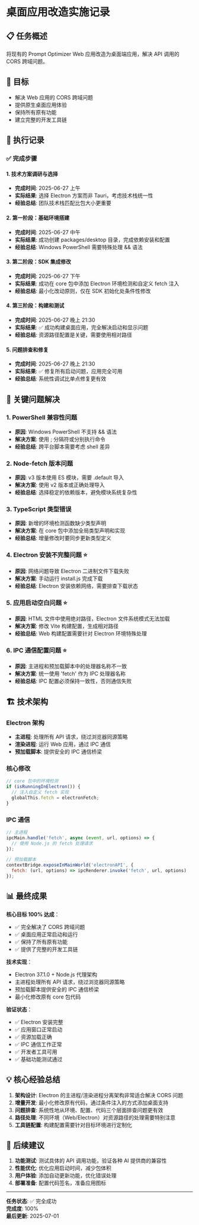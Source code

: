 # 桌面应用改造实施记录

## 📋 任务概述

将现有的 Prompt Optimizer Web 应用改造为桌面端应用，解决 API 调用的 CORS 跨域问题。

## 🎯 目标

- 解决 Web 应用的 CORS 跨域问题
- 提供原生桌面应用体验
- 保持所有原有功能
- 建立完整的开发工具链

## 📅 执行记录

### ✅ 完成步骤

#### 1. 技术方案调研与选择
- **完成时间**: 2025-06-27 上午
- **实际结果**: 选择 Electron 方案而非 Tauri，考虑技术栈统一性
- **经验总结**: 团队技术栈匹配比包大小更重要

#### 2. 第一阶段：基础环境搭建
- **完成时间**: 2025-06-27 中午
- **实际结果**: 成功创建 packages/desktop 目录，完成依赖安装和配置
- **经验总结**: Windows PowerShell 需要特殊处理 && 语法

#### 3. 第二阶段：SDK 集成修改
- **完成时间**: 2025-06-27 下午
- **实际结果**: 成功在 core 包中添加 Electron 环境检测和自定义 fetch 注入
- **经验总结**: 最小化改动原则，仅在 SDK 初始化处条件性修改

#### 4. 第三阶段：构建和测试
- **完成时间**: 2025-06-27 晚上 21:30
- **实际结果**: ✅ 成功构建桌面应用，完全解决启动和显示问题
- **经验总结**: 资源路径配置是关键，需要使用相对路径

#### 5. 问题排查和修复
- **完成时间**: 2025-06-27 晚上 21:30
- **实际结果**: ✅ 修复所有启动问题，应用完全可用
- **经验总结**: 系统性调试比单点修复更有效

## 🔧 关键问题解决

### 1. PowerShell 兼容性问题
- **原因**: Windows PowerShell 不支持 && 语法
- **解决方案**: 使用 ; 分隔符或分别执行命令
- **经验总结**: 跨平台脚本需要考虑 shell 差异

### 2. Node-fetch 版本问题
- **原因**: v3 版本使用 ES 模块，需要 .default 导入
- **解决方案**: 使用 v2 版本或正确处理导入
- **经验总结**: 选择稳定的依赖版本，避免模块系统复杂性

### 3. TypeScript 类型错误
- **原因**: 新增的环境检测函数缺少类型声明
- **解决方案**: 在 core 包中添加全局类型声明和实现
- **经验总结**: 增量修改时要同步更新类型定义

### 4. Electron 安装不完整问题 ⭐
- **原因**: 网络问题导致 Electron 二进制文件下载失败
- **解决方案**: 手动运行 install.js 完成下载
- **经验总结**: Electron 安装依赖网络，需要排查下载状态

### 5. 应用启动空白问题 ⭐
- **原因**: HTML 文件中使用绝对路径，Electron 文件系统模式无法加载
- **解决方案**: 修改 Vite 构建配置，生成相对路径
- **经验总结**: Web 构建配置需要针对 Electron 环境特殊处理

### 6. IPC 通信配置问题 ⭐
- **原因**: 主进程和预加载脚本中的处理器名称不一致
- **解决方案**: 统一使用 'fetch' 作为 IPC 处理器名称
- **经验总结**: IPC 配置必须保持一致性，否则通信失败

## 🏗️ 技术架构

### Electron 架构
- **主进程**: 处理所有 API 请求，绕过浏览器同源策略
- **渲染进程**: 运行 Web 应用，通过 IPC 通信
- **预加载脚本**: 提供安全的 IPC 通信桥梁

### 核心修改
```typescript
// core 包中的环境检测
if (isRunningInElectron()) {
  // 注入自定义 fetch 实现
  globalThis.fetch = electronFetch;
}
```

### IPC 通信
```javascript
// 主进程
ipcMain.handle('fetch', async (event, url, options) => {
  // 使用 Node.js 的 fetch 处理请求
});

// 预加载脚本
contextBridge.exposeInMainWorld('electronAPI', {
  fetch: (url, options) => ipcRenderer.invoke('fetch', url, options)
});
```

## 📊 最终成果

**核心目标 100% 达成**：
- ✅ 完全解决了 CORS 跨域问题
- ✅ 桌面应用正常启动和运行
- ✅ 保持了所有原有功能
- ✅ 提供了完整的开发工具链

**技术实现**：
- Electron 37.1.0 + Node.js 代理架构
- 主进程处理所有 API 请求，绕过浏览器同源策略
- 预加载脚本提供安全的 IPC 通信桥梁
- 最小化修改原有 core 包代码

**验证状态**：
- ✅ Electron 安装完整
- ✅ 应用窗口正常启动
- ✅ 资源加载正确
- ✅ IPC 通信工作正常
- ✅ 开发者工具可用
- ✅ 基础功能测试通过

## 💡 核心经验总结

1. **架构设计**: Electron 的主进程/渲染进程分离架构非常适合解决 CORS 问题
2. **增量开发**: 最小化修改原有代码，通过条件注入的方式添加桌面支持
3. **问题排查**: 系统性地从环境、配置、代码三个层面排查问题更有效
4. **路径处理**: 不同环境（Web/Electron）对资源路径的处理需要特别注意
5. **工具链配置**: 构建配置需要针对目标环境进行定制化

## 🎯 后续建议

1. **功能测试**: 测试具体的 API 调用功能，验证各种 AI 提供商的兼容性
2. **性能优化**: 优化应用启动时间，减少包体积
3. **用户体验**: 添加自动更新功能，优化错误处理
4. **部署准备**: 配置代码签名，准备应用图标

---

**任务状态**: ✅ 完全成功  
**完成度**: 100%  
**最后更新**: 2025-07-01
